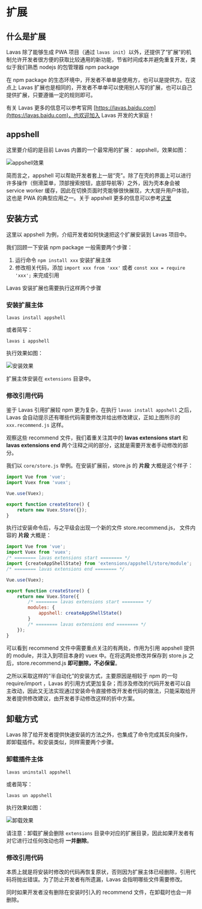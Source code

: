 # 扩展

## 什么是扩展

Lavas 除了能够生成 PWA 项目（通过 `lavas init`）以外，还提供了“扩展”的机制允许开发者很方便的获取比较通用的新功能，节省时间成本并避免重复开发，类似于我们熟悉 nodejs 的包管理器 npm package

在 npm package 的生态环境中，开发者不单单是使用方，也可以是提供方。在这点上 Lavas 扩展也是相同的，开发者不单单可以使用别人写的扩展，也可以自己提供扩展，只要遵循一定的规则即可。

有关 Lavas 更多的信息可以参考官网 [https://lavas.baidu.com](https://lavas.baidu.com)，也欢迎加入 Lavas 开发的大家庭！

## appshell

这里要介绍的是目前 Lavas 内置的一个最常用的扩展： appshell，效果如图：

![appshell效果](http://boscdn.bpc.baidu.com/assets/lavas-extension-appshell/appshell.png)

简而言之，appshell 可以帮助开发者套上一层“壳”。除了在壳的界面上可以进行许多操作（侧滑菜单，顶部搜索按钮，底部导航等）之外，因为壳本身会被 service worker 缓存，因此在切换页面时壳能够很快展现，大大提升用户体验，这也是 PWA 的典型应用之一。关于 appshell 更多的信息可以参考[这里](https://lavas.baidu.com/guide/vue/doc/vue/advanced/define-app-shell)

## 安装方式

这里以 appshell 为例，介绍开发者如何快速把这个扩展安装到 Lavas 项目中。

我们回顾一下安装 npm package 一般需要两个步骤：

1. 运行命令 `npm install xxx` 安装扩展主体
2. 修改相关代码，添加  `import xxx from 'xxx'` 或者 `const xxx = require 'xxx';` 来完成引用

Lavas 安装扩展也需要执行这样两个步骤

### 安装扩展主体

`lavas install appshell`

或者简写：

`lavas i appshell`

执行效果如图：

![安装效果](http://boscdn.bpc.baidu.com/assets/lavas-extension-appshell/lavas-install.png)

扩展主体安装在 `extensions` 目录中。

### 修改引用代码

鉴于 Lavas 引用扩展较 npm 更为复杂，在执行 `lavas install appshell` 之后，Lavas 会自动提示还有哪些代码需要修改并给出修改建议，正如上图所示的 `xxx.recommend.js` 这样。

观察这些 recommend 文件，我们着重关注其中的 __lavas extensions start__ 和 __lavas extensions end__ 两个注释之间的部分，这就是需要开发者手动修改的部分。

我们以 `core/store.js` 举例。在安装扩展前，store.js 的 __片段__ 大概是这个样子：

```javascript
import Vue from 'vue';
import Vuex from 'vuex';

Vue.use(Vuex);

export function createStore() {
    return new Vuex.Store({});
}
```

执行过安装命令后，与之平级会出现一个新的文件 store.recommend.js， 文件内容的 __片段__ 大概是：

```javascript
import Vue from 'vue';
import Vuex from 'vuex';
/* ======== lavas extensions start ======== */
import {createAppShellState} from 'extensions/appshell/store/module';
/* ======== lavas extensions end ======== */

Vue.use(Vuex);

export function createStore() {
    return new Vuex.Store({
        /* ======== lavas extensions start ======== */
        modules: {
            appshell: createAppShellState()
        }
        /* ======== lavas extensions end ======== */
    });
}
```

可以看到 recommend 文件中需要重点关注的有两处，作用为引用 appshell 提供的 module，并注入到项目本身的 vuex 中。在将这两处修改并保存到 store.js 之后，store.recommend.js __即可删除，不必保留__。

之所以采取这样的“半自动化”的安装方式，主要原因是相较于 npm 的一句 require/import ，Lavas 的引用方式更加复杂；而涉及修改的代码开发者可以自主改动，因此又无法实现通过安装命令直接修改开发者代码的做法，只能采取给开发者提供修改建议，由开发者手动修改这样的折中方案。

## 卸载方式

Lavas 除了给开发者提供快速安装的方法之外，也集成了命令完成其反向操作，即卸载插件。和安装类似，同样需要两个步骤。

### 卸载插件主体

`lavas uninstall appshell`

或者简写：

`lavas un appshell`

执行效果如图：

![卸载效果](http://boscdn.bpc.baidu.com/assets/lavas-extension-appshell/lavas-uninstall.png)

请注意：卸载扩展会删除 `extensions` 目录中对应的扩展目录，因此如果开发者有对它进行过任何改动也将 __一并删除__。

### 修改引用代码

本质上就是将安装时修改的代码再恢复原状，否则因为扩展主体已经删除，引用代码将抛出错误。为了防止开发者有所遗漏，Lavas 会指明哪些文件需要修改。

同时如果开发者没有删除在安装时引入的 recommend 文件，在卸载时也会一并删除。
